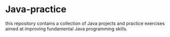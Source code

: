 # Java-practice
this repository contains a collection of Java projects and practice exercises aimed at improving fundamental Java programming skills.
